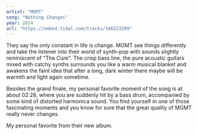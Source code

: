 ```yaml
---
artist: "MGMT" 
song: "Nothing Changes"
year: 2024
url: "https://embed.tidal.com/tracks/346223399"
---
```


They say the only constant in life is change. MGMT see things differently and
take the listener into their world of synth-pop with sounds slightly
reminiscent of "The Cure". The crisp bass line, the pure acoustic guitars mixed
with catchy synths surrounds you like a warm musical blanket and awakens the
faint idea that after a long, dark winter there maybe will be warmth and light
again sometime.

Besides the grand finale, my personal favorite moment of the song
is at about 02:28, where you are suddenly hit by a bass drum, accompanied by
some kind of distorted harmonica sound. You find yourself in one of those
fascinating moments and you know for sure that the great quality of MGMT really
never changes.

My personal favorite from their new album.
